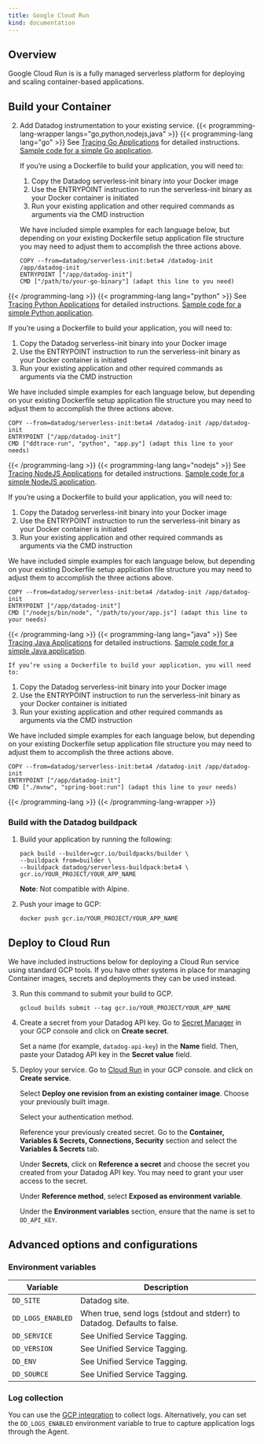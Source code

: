 ```yaml
---
title: Google Cloud Run
kind: documentation
---
```


## Overview
Google Cloud Run is is a fully managed serverless platform for deploying and scaling container-based applications. 

## Build your Container

2. Add Datadog instrumentation to your existing service.
   {{< programming-lang-wrapper langs="go,python,nodejs,java" >}}
   {{< programming-lang lang="go" >}}
   See [Tracing Go Applications][1] for detailed instructions. [Sample code for a simple Go application][2].

   If you’re using a Dockerfile to build your application, you will need to:

   1. Copy the Datadog serverless-init binary into your Docker image
   2. Use the ENTRYPOINT instruction to run the serverless-init binary as your Docker container is initiated 
   3. Run your existing application and other required commands as arguments via the CMD instruction

   We have included simple examples for each language below, but depending on your existing Dockerfile setup application file structure you may need to adjust them to accomplish the three actions above. 
   ```
   COPY --from=datadog/serverless-init:beta4 /datadog-init /app/datadog-init
   ENTRYPOINT ["/app/datadog-init"]
   CMD ["/path/to/your-go-binary"] (adapt this line to you need)
   ```
[1]: /tracing/setup_overview/setup/go/?tabs=containers
[2]: https://github.com/DataDog/crpb/tree/main/go
   {{< /programming-lang >}}
   {{< programming-lang lang="python" >}}
   See [Tracing Python Applications][1] for detailed instructions. [Sample code for a simple Python application][2].

 If you’re using a Dockerfile to build your application, you will need to:

   1. Copy the Datadog serverless-init binary into your Docker image
   2. Use the ENTRYPOINT instruction to run the serverless-init binary as your Docker container is initiated 
   3. Run your existing application and other required commands as arguments via the CMD instruction

   We have included simple examples for each language below, but depending on your existing Dockerfile setup application file structure you may need to adjust them to accomplish the three actions above. 

   ```
   COPY --from=datadog/serverless-init:beta4 /datadog-init /app/datadog-init
   ENTRYPOINT ["/app/datadog-init"]
   CMD ["ddtrace-run", "python", "app.py"] (adapt this line to your needs)

   ```
[1]: /tracing/setup_overview/setup/python/?tabs=containers
[2]: https://github.com/DataDog/crpb/tree/main/python
   {{< /programming-lang >}}
   {{< programming-lang lang="nodejs" >}}
   See [Tracing NodeJS Applications][1] for detailed instructions. [Sample code for a simple NodeJS application][2].

  If you’re using a Dockerfile to build your application, you will need to:

   1. Copy the Datadog serverless-init binary into your Docker image
   2. Use the ENTRYPOINT instruction to run the serverless-init binary as your Docker container is initiated 
   3. Run your existing application and other required commands as arguments via the CMD instruction

   We have included simple examples for each language below, but depending on your existing Dockerfile setup application file structure you may need to adjust them to accomplish the three actions above. 

   ```
   COPY --from=datadog/serverless-init:beta4 /datadog-init /app/datadog-init
   ENTRYPOINT ["/app/datadog-init"]
   CMD ["/nodejs/bin/node", "/path/to/your/app.js"] (adapt this line to your needs)

   ```
[1]: /tracing/setup_overview/setup/nodejs/?tabs=containers
[2]: https://github.com/DataDog/crpb/tree/main/js
   {{< /programming-lang >}}
   {{< programming-lang lang="java" >}}
   See [Tracing Java Applications][1] for detailed instructions. [Sample code for a simple Java application][2].

    If you’re using a Dockerfile to build your application, you will need to:

   1. Copy the Datadog serverless-init binary into your Docker image
   2. Use the ENTRYPOINT instruction to run the serverless-init binary as your Docker container is initiated 
   3. Run your existing application and other required commands as arguments via the CMD instruction

   We have included simple examples for each language below, but depending on your existing Dockerfile setup application file structure you may need to adjust them to accomplish the three actions above. 
   ```
   COPY --from=datadog/serverless-init:beta4 /datadog-init /app/datadog-init
   ENTRYPOINT ["/app/datadog-init"]
   CMD ["./mvnw", "spring-boot:run"] (adapt this line to your needs)

   ```
[1]: /tracing/setup_overview/setup/java/?tabs=containers
[2]: https://github.com/DataDog/crpb/tree/main/java
   {{< /programming-lang >}}
   {{< /programming-lang-wrapper >}}
   
### Build with the Datadog buildpack

1. Build your application by running the following:
   ```
   pack build --builder=gcr.io/buildpacks/builder \
   --buildpack from=builder \
   --buildpack datadog/serverless-buildpack:beta4 \
   gcr.io/YOUR_PROJECT/YOUR_APP_NAME

   ```

   **Note**: Not compatible with Alpine.

 2. Push your image to GCP:
    ```
    docker push gcr.io/YOUR_PROJECT/YOUR_APP_NAME
    ```
   
## Deploy to Cloud Run
We have included instructions below for deploying a Cloud Run service using standard GCP tools. If you have other systems in place for managing Container images, secrets and deployments they can be used instead. 

3. Run this command to submit your build to GCP.

   ```
   gcloud builds submit --tag gcr.io/YOUR_PROJECT/YOUR_APP_NAME
   ```
4. Create a secret from your Datadog API key. 
   Go to [Secret Manager][2] in your GCP console and click on **Create secret**.

   Set a name (for example, `datadog-api-key`) in the **Name** field. Then, paste your Datadog API key in the **Secret value** field.
5. Deploy your service.
   Go to [Cloud Run][3] in your GCP console. and click on **Create service**.
   
   Select **Deploy one revision from an existing container image**. Choose your previously built image.

   Select your authentication method.

   Reference your previously created secret. Go to the **Container, Variables & Secrets, Connections, Security** section and select the **Variables & Secrets** tab. 

   Under **Secrets**, click on **Reference a secret** and choose the secret you created from your Datadog API key. You may need to grant your user access to the secret. 

   Under **Reference method**, select **Exposed as environment variable**.

   Under the **Environment variables** section, ensure that the name is set to `DD_API_KEY`.


## Advanced options and configurations

### Environment variables

| Variable | Description |
| -------- | ----------- |
| `DD_SITE` | Datadog site. |
| `DD_LOGS_ENABLED` | When true, send logs (stdout and stderr) to Datadog. Defaults to false. |
| `DD_SERVICE` | See Unified Service Tagging. |
| `DD_VERSION` | See Unified Service Tagging. |
| `DD_ENV` | See Unified Service Tagging. |
| `DD_SOURCE` | See Unified Service Tagging. |

### Log collection

You can use the [GCP integration][4] to collect logs. Alternatively, you can set the `DD_LOGS_ENABLED` environment variable to true to capture application logs through the Agent.


[1]: /getting_started/serverless/gcr
[2]: https://console.cloud.google.com/security/secret-manager
[3]: https://console.cloud.google.com/run
[4]: /integrations/google_cloud_platform/#log-collection
